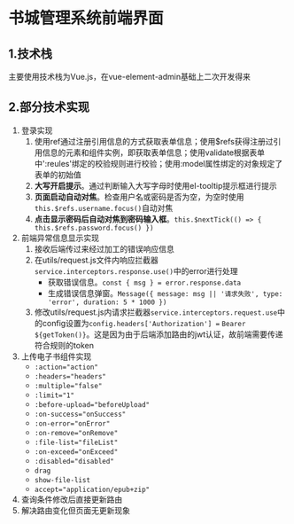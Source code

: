 # 书城管理系统前端界面
## 1.技术栈
主要使用技术栈为Vue.js，在vue-element-admin基础上二次开发得来
## 2.部分技术实现
1. 登录实现
   1. 使用ref通过注册引用信息的方式获取表单信息；使用$refs获得注册过引用信息的元素和组件实例，即获取表单信息；使用validate根据表单中':reules'绑定的校验规则进行校验；使用:model属性绑定的对象规定了表单的初始值
   2. **大写开启提示**。通过判断输入大写字母时使用el-tooltip提示框进行提示
   3. **页面启动自动对焦**。检查用户名或密码是否为空，为空时使用` this.$refs.username.focus() `自动对焦
   4. **点击显示密码后自动对焦到密码输入框**。` this.$nextTick(() => { this.$refs.password.focus() }) `
2. 前端异常信息显示实现
   1. 接收后端传过来经过加工的错误响应信息
   2. 在utils/request.js文件内响应拦截器` service.interceptors.response.use() `中的error进行处理
      * 获取错误信息。` const { msg } = error.response.data `
      * 生成错误信息弹窗。` Message({ message: msg || '请求失败', type: 'error', duration: 5 * 1000 }) `
   3. 修改utils/request.js内请求拦截器` service.interceptors.request.use `中的config设置为`config.headers['Authorization'] =` `Bearer ${getToken()}`。这是因为由于后端添加路由的jwt认证，故前端需要传递符合规则的token
3. 上传电子书组件实现
   * `:action="action"`
   * `:headers="headers"`
   * `:multiple="false"`
   * `:limit="1"`
   * `:before-upload="beforeUpload"`
   * `:on-success="onSuccess"`
   * `:on-error="onError"`
   * `:on-remove="onRemove"`
   * `:file-list="fileList"`
   * `:on-exceed="onExceed"`
   * `:disabled="disabled"`
   * `drag`
   * `show-file-list`
   * `accept="application/epub+zip"`
4. 查询条件修改后直接更新路由
5. 解决路由变化但页面无更新现象